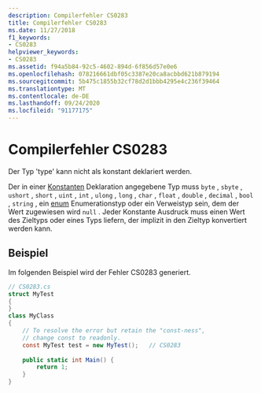 ```yaml
---
description: Compilerfehler CS0283
title: Compilerfehler CS0283
ms.date: 11/27/2018
f1_keywords:
- CS0283
helpviewer_keywords:
- CS0283
ms.assetid: f94a5b84-92c5-4602-894d-6f856d57e0e6
ms.openlocfilehash: 078216661dbf05c3387e20ca8acbbd621b879194
ms.sourcegitcommit: 5b475c1855b32cf78d2d1bbb4295e4c236f39464
ms.translationtype: MT
ms.contentlocale: de-DE
ms.lasthandoff: 09/24/2020
ms.locfileid: "91177175"
---
```

# <a name="compiler-error-cs0283"></a>Compilerfehler CS0283

Der Typ 'type' kann nicht als konstant deklariert werden.  
  
Der in einer [Konstanten](../language-reference/keywords/const.md) Deklaration angegebene Typ muss `byte` , `sbyte` , `ushort` , `short` , `uint` , `int` , `ulong` , `long` , `char` , `float` , `double` , `decimal` , `bool` , `string` , ein [enum](../language-reference/builtin-types/enum.md) Enumerationstyp oder ein Verweistyp sein, dem der Wert zugewiesen wird `null` . Jeder Konstante Ausdruck muss einen Wert des Zieltyps oder eines Typs liefern, der implizit in den Zieltyp konvertiert werden kann.  
  
## <a name="example"></a>Beispiel  

 Im folgenden Beispiel wird der Fehler CS0283 generiert.  
  
```csharp  
// CS0283.cs  
struct MyTest  
{  
}  
class MyClass
{  
    // To resolve the error but retain the "const-ness",  
    // change const to readonly.  
    const MyTest test = new MyTest();   // CS0283  
  
    public static int Main() {  
        return 1;  
    }  
}  
```
